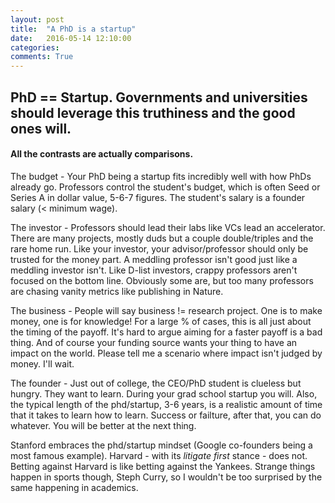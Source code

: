 ```yaml
---
layout: post
title:  "A PhD is a startup"
date:   2016-05-14 12:10:00
categories:
comments: True
---
```


## **PhD == Startup. Governments and universities should leverage this truthiness and the good ones will.** 


#### All the contrasts are actually comparisons.
The budget - Your PhD being a startup fits incredibly well with how PhDs already go. Professors control the student's budget, which is often Seed or Series A in dollar value, 5-6-7 figures. The student's salary is a founder salary (< minimum wage).

The investor - Professors should lead their labs like VCs lead an accelerator. There are many projects, mostly duds but a couple double/triples and the rare home run. Like your investor, your advisor/professor should only be trusted for the money part. A meddling professor isn't good just like a meddling investor isn't. Like D-list investors, crappy professors aren't focused on the bottom line. Obviously some are, but too many professors are chasing vanity metrics like publishing in Nature. 

The business - People will say business != research project. One is to make money, one is for knowledge! For a large % of cases, this is all just about the timing of the payoff. It's hard to argue aiming for a faster payoff is a bad thing. And of course your funding source wants your thing to have an impact on the world. Please tell me a scenario where impact isn't judged by money. I'll wait.

The founder - Just out of college, the CEO/PhD student is clueless but hungry. They want to learn. During your grad school startup you will. Also, the typical length of the phd/startup, 3-6 years, is a realistic amount of time that it takes to learn how to learn. Success or failture, after that, you can do whatever. You will be better at the next thing.

Stanford embraces the phd/startup mindset (Google co-founders being a most famous example). Harvard - with its *litigate first* stance - does not. Betting against Harvard is like betting against the Yankees. Strange things happen in sports though, Steph Curry, so I wouldn't be too surprised by the same happening in academics. 

